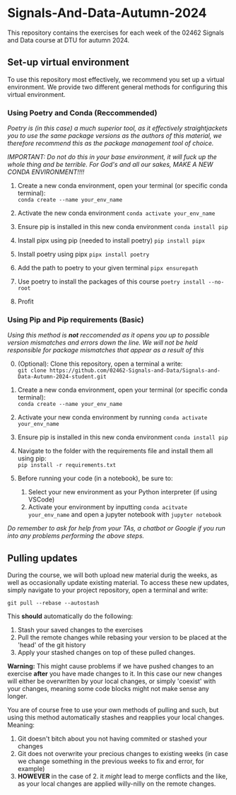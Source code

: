 # Signals-And-Data-Autumn-2024
This repository contains the exercises for each week of the 02462 Signals and Data course at DTU for autumn 2024. 

## Set-up virtual environment
To use this repository most effectively, we recommend you set up a virtual environment. We provide two different general methods for configuring this virtual environment.

### Using Poetry and Conda (Reccommended)

*Poetry is (in this case) a much superior tool, as it effectively straightjackets you to use the same package versions as the authors of this material, we therefore recommend this as the package management tool of choice.*

*IMPORTANT: Do not do this in your base environment, it will fuck up the whole thing and be terrible. For God's and all our sakes, MAKE A NEW CONDA ENVIRONMENT!!!!*

<!-- *Based on how clean your existing conda installation is, **it should be impossible to fuck up*** -->

1. Create a new conda environment, open your terminal (or specific conda terminal): \
```conda create --name your_env_name```

2. Activate the new conda environment
```conda activate your_env_name```
 
3. Ensure pip is installed in this new conda environment
```conda install pip```

4. Install pipx using pip (needed to install poetry)
```pip install pipx```

5. Install poetry using pipx
```pipx install poetry```

6. Add the path to poetry to your given terminal
```pipx ensurepath```

7. Use poetry to install the packages of this course
```poetry install --no-root```

8. Profit


### Using Pip and Pip requirements (Basic)

*Using this method is **not** reccomended as it opens you up to possible version mismatches and errors down the line. We will not be held responsible for package mismatches that appear as a result of this*

0. (Optional): Clone this repository, open a terminal a write: \
  ```git clone https://github.com/02462-Signals-and-Data/Signals-and-Data-Autumn-2024-student.git```

1. Create a new conda environment, open your terminal (or specific conda terminal): \
 ```conda create --name your_env_name```

2. Activate your new conda environment by running
```conda activate your_env_name```

3. Ensure pip is installed in this new conda environment
```conda install pip```

4. Navigate to the folder with the requirements file and install them all using pip: \
```pip install -r requirements.txt``` 

1. Before running your code (in a notebook), be sure to:  
   1. Select your new environment as your Python interpreter (if using VSCode)
   2. Activate your environment by inputting ```conda acitvate your_env_name``` and open a jupyter notebook with ```jupyter notebook```

*Do remember to ask for help from your TAs, a chatbot or Google if you run into any problems performing the above steps.*

## Pulling updates

During the course, we will both upload new material durig the weeks, as well as occasionally update existing material. To access these new updates, simply navigate to your project repository, open a terminal and write:

```git pull --rebase --autostash```

This **should** automatically do the following:

1. Stash your saved changes to the exercises
2. Pull the remote changes while rebasing your version to be placed at the 'head' of the git history
3. Apply your stashed changes on top of these pulled changes.

**Warning:** This might cause problems if we have pushed changes to an exercise **after** you have made changes to it. In this case our new changes will either be overwritten by your local changes, or simply 'coexist' with your changes, meaning some code blocks might not make sense any longer. 

You are of course free to use your own methods of pulling and such, but using this method automatically stashes and reapplies your local changes. Meaning:

1. Git doesn't bitch about you not having commited or stashed your changes
2. Git does not overwrite your precious changes to existing weeks (in case we change something in the previous weeks to fix and error, for example)
3. **HOWEVER** in the case of 2. it *might* lead to merge conflicts and the like, as your local changes are applied willy-nilly on the remote changes.

